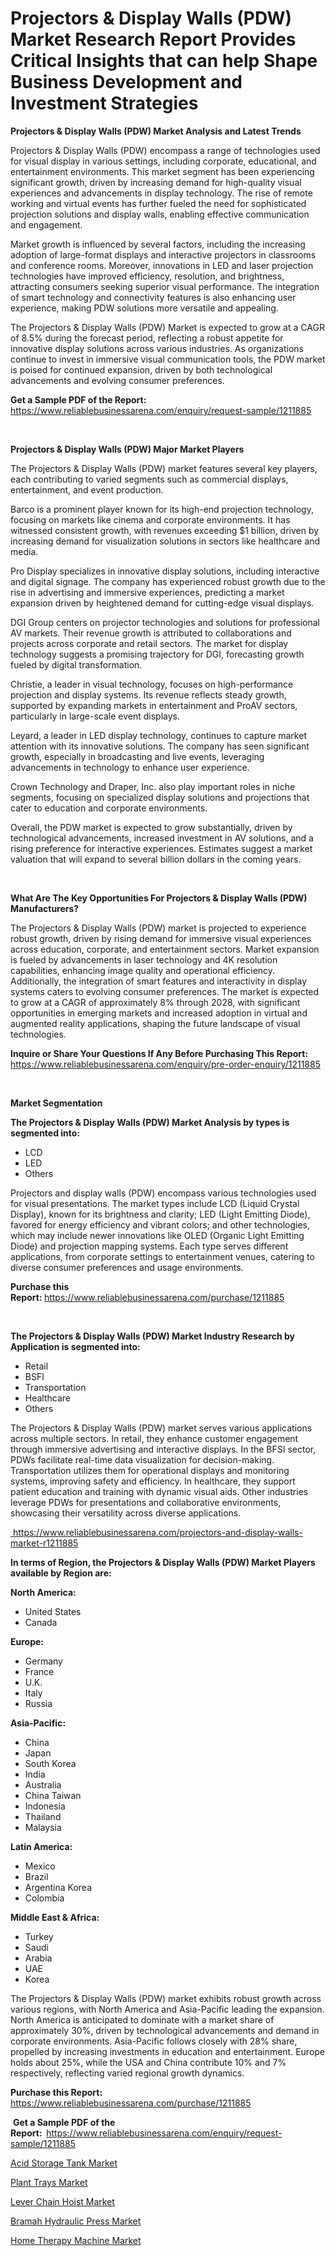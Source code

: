 <p><h1>Projectors & Display Walls (PDW) Market Research Report Provides Critical Insights that can help Shape Business Development and Investment Strategies</h1></p><p><strong>Projectors & Display Walls (PDW) Market Analysis and Latest Trends</strong></p>
<p><p>Projectors & Display Walls (PDW) encompass a range of technologies used for visual display in various settings, including corporate, educational, and entertainment environments. This market segment has been experiencing significant growth, driven by increasing demand for high-quality visual experiences and advancements in display technology. The rise of remote working and virtual events has further fueled the need for sophisticated projection solutions and display walls, enabling effective communication and engagement.</p><p>Market growth is influenced by several factors, including the increasing adoption of large-format displays and interactive projectors in classrooms and conference rooms. Moreover, innovations in LED and laser projection technologies have improved efficiency, resolution, and brightness, attracting consumers seeking superior visual performance. The integration of smart technology and connectivity features is also enhancing user experience, making PDW solutions more versatile and appealing.</p><p>The Projectors & Display Walls (PDW) Market is expected to grow at a CAGR of 8.5% during the forecast period, reflecting a robust appetite for innovative display solutions across various industries. As organizations continue to invest in immersive visual communication tools, the PDW market is poised for continued expansion, driven by both technological advancements and evolving consumer preferences.</p></p>
<p><strong>Get a Sample PDF of the Report:&nbsp;</strong> <a href="https://www.reliablebusinessarena.com/enquiry/request-sample/1211885?utm_campaign=1332&utm_medium=2&utm_source=Github&utm_content=ia&utm_term=06102024&utm_id=projectors-display-walls-pdw">https://www.reliablebusinessarena.com/enquiry/request-sample/1211885</a></p>
<p>&nbsp;</p>
<p><strong>Projectors & Display Walls (PDW) Major Market Players</strong></p>
<p><p>The Projectors & Display Walls (PDW) market features several key players, each contributing to varied segments such as commercial displays, entertainment, and event production. </p><p>Barco is a prominent player known for its high-end projection technology, focusing on markets like cinema and corporate environments. It has witnessed consistent growth, with revenues exceeding $1 billion, driven by increasing demand for visualization solutions in sectors like healthcare and media.</p><p>Pro Display specializes in innovative display solutions, including interactive and digital signage. The company has experienced robust growth due to the rise in advertising and immersive experiences, predicting a market expansion driven by heightened demand for cutting-edge visual displays.</p><p>DGI Group centers on projector technologies and solutions for professional AV markets. Their revenue growth is attributed to collaborations and projects across corporate and retail sectors. The market for display technology suggests a promising trajectory for DGI, forecasting growth fueled by digital transformation.</p><p>Christie, a leader in visual technology, focuses on high-performance projection and display systems. Its revenue reflects steady growth, supported by expanding markets in entertainment and ProAV sectors, particularly in large-scale event displays.</p><p>Leyard, a leader in LED display technology, continues to capture market attention with its innovative solutions. The company has seen significant growth, especially in broadcasting and live events, leveraging advancements in technology to enhance user experience.</p><p>Crown Technology and Draper, Inc. also play important roles in niche segments, focusing on specialized display solutions and projections that cater to education and corporate environments.</p><p>Overall, the PDW market is expected to grow substantially, driven by technological advancements, increased investment in AV solutions, and a rising preference for interactive experiences. Estimates suggest a market valuation that will expand to several billion dollars in the coming years.</p></p>
<p>&nbsp;</p>
<p><strong>What Are The Key Opportunities For Projectors & Display Walls (PDW) Manufacturers?</strong></p>
<p><p>The Projectors & Display Walls (PDW) market is projected to experience robust growth, driven by rising demand for immersive visual experiences across education, corporate, and entertainment sectors. Market expansion is fueled by advancements in laser technology and 4K resolution capabilities, enhancing image quality and operational efficiency. Additionally, the integration of smart features and interactivity in display systems caters to evolving consumer preferences. The market is expected to grow at a CAGR of approximately 8% through 2028, with significant opportunities in emerging markets and increased adoption in virtual and augmented reality applications, shaping the future landscape of visual technologies.</p></p>
<p><strong>Inquire or Share Your Questions If Any Before Purchasing This Report:</strong> <a href="https://www.reliablebusinessarena.com/enquiry/pre-order-enquiry/1211885?utm_campaign=1332&utm_medium=2&utm_source=Github&utm_content=ia&utm_term=06102024&utm_id=projectors-display-walls-pdw">https://www.reliablebusinessarena.com/enquiry/pre-order-enquiry/1211885</a></p>
<p>&nbsp;</p>
<p><strong>Market Segmentation</strong></p>
<p><strong>The Projectors & Display Walls (PDW) Market Analysis by types is segmented into:</strong></p>
<p><ul><li>LCD</li><li>LED</li><li>Others</li></ul></p>
<p><p>Projectors and display walls (PDW) encompass various technologies used for visual presentations. The market types include LCD (Liquid Crystal Display), known for its brightness and clarity; LED (Light Emitting Diode), favored for energy efficiency and vibrant colors; and other technologies, which may include newer innovations like OLED (Organic Light Emitting Diode) and projection mapping systems. Each type serves different applications, from corporate settings to entertainment venues, catering to diverse consumer preferences and usage environments.</p></p>
<p><strong>Purchase this Report:&nbsp;</strong><a href="https://www.reliablebusinessarena.com/purchase/1211885?utm_campaign=1332&utm_medium=2&utm_source=Github&utm_content=ia&utm_term=06102024&utm_id=projectors-display-walls-pdw">https://www.reliablebusinessarena.com/purchase/1211885</a></p>
<p>&nbsp;</p>
<p><strong>The Projectors & Display Walls (PDW) Market Industry Research by Application is segmented into:</strong></p>
<p><ul><li>Retail</li><li>BSFI</li><li>Transportation</li><li>Healthcare</li><li>Others</li></ul></p>
<p><p>The Projectors & Display Walls (PDW) market serves various applications across multiple sectors. In retail, they enhance customer engagement through immersive advertising and interactive displays. In the BFSI sector, PDWs facilitate real-time data visualization for decision-making. Transportation utilizes them for operational displays and monitoring systems, improving safety and efficiency. In healthcare, they support patient education and training with dynamic visual aids. Other industries leverage PDWs for presentations and collaborative environments, showcasing their versatility across diverse applications.</p></p>
<p><a href="https://www.reliablebusinessarena.com/projectors-and-display-walls-market-r1211885?utm_campaign=1332&utm_medium=2&utm_source=Github&utm_content=ia&utm_term=06102024&utm_id=projectors-display-walls-pdw">&nbsp;https://www.reliablebusinessarena.com/projectors-and-display-walls-market-r1211885</a></p>
<p><strong>In terms of Region, the Projectors & Display Walls (PDW) Market Players available by Region are:</strong></p>
<p>
    <p> <strong> North America: </strong>
        <ul>
            <li>United States</li>
            <li>Canada</li>
        </ul>
        </p> 
    <p> <strong> Europe: </strong>
        <ul>
            <li>Germany</li>
            <li>France</li>
            <li>U.K.</li>
            <li>Italy</li>
            <li>Russia</li>
        </ul>
        </p> 
    <p> <strong> Asia-Pacific: </strong>
        <ul>
            <li>China</li>
            <li>Japan</li>
            <li>South Korea</li>
            <li>India</li>
            <li>Australia</li>
            <li>China Taiwan</li>
            <li>Indonesia</li>
            <li>Thailand</li>
            <li>Malaysia</li>
        </ul>
        </p> 
    <p> <strong> Latin America: </strong>
        <ul>
            <li>Mexico</li>
            <li>Brazil</li>
            <li>Argentina Korea</li>
            <li>Colombia</li>
        </ul>
        </p> 
    <p> <strong> Middle East & Africa: </strong>
        <ul>
            <li>Turkey</li>
            <li>Saudi</li>
            <li>Arabia</li>
            <li>UAE</li>
            <li>Korea</li>
        </ul>
    </p>
    </p>
<p><p>The Projectors & Display Walls (PDW) market exhibits robust growth across various regions, with North America and Asia-Pacific leading the expansion. North America is anticipated to dominate with a market share of approximately 30%, driven by technological advancements and demand in corporate environments. Asia-Pacific follows closely with 28% share, propelled by increasing investments in education and entertainment. Europe holds about 25%, while the USA and China contribute 10% and 7% respectively, reflecting varied regional growth dynamics.</p></p>
<p><strong>Purchase this Report: </strong><a href="https://www.reliablebusinessarena.com/purchase/1211885?utm_campaign=1332&utm_medium=2&utm_source=Github&utm_content=ia&utm_term=06102024&utm_id=projectors-display-walls-pdw">https://www.reliablebusinessarena.com/purchase/1211885</a></p>
<p>&nbsp;<strong>Get a Sample PDF of the Report:&nbsp;&nbsp;</strong><a href="https://www.reliablebusinessarena.com/enquiry/request-sample/1211885?utm_campaign=1332&utm_medium=2&utm_source=Github&utm_content=ia&utm_term=06102024&utm_id=projectors-display-walls-pdw">https://www.reliablebusinessarena.com/enquiry/request-sample/1211885</a></p>
<p><strong></strong></p>
<p><p><a href="https://www.linkedin.com/pulse/acid-storage-tank-market-innovations-trends-comprehensive-suqyc?utm_campaign=1332&utm_medium=2&utm_source=Github&utm_content=ia&utm_term=06102024&utm_id=projectors-display-walls-pdw">Acid Storage Tank Market</a></p><p><a href="https://www.linkedin.com/pulse/strategic-forecast-plant-trays-market-growth-trends-size-2024-etxoc?utm_campaign=1332&utm_medium=2&utm_source=Github&utm_content=ia&utm_term=06102024&utm_id=projectors-display-walls-pdw">Plant Trays Market</a></p><p><a href="https://www.linkedin.com/pulse/lever-chain-hoist-market-size-share-analysis-growth-y6mec?utm_campaign=1332&utm_medium=2&utm_source=Github&utm_content=ia&utm_term=06102024&utm_id=projectors-display-walls-pdw">Lever Chain Hoist Market</a></p><p><a href="https://www.linkedin.com/pulse/unlocking-growth-potential-strategic-analysis-bramah-hydraulic-madyc?utm_campaign=1332&utm_medium=2&utm_source=Github&utm_content=ia&utm_term=06102024&utm_id=projectors-display-walls-pdw">Bramah Hydraulic Press Market</a></p><p><a href="https://www.linkedin.com/pulse/key-drivers-home-therapy-machine-market-trends-future-outlook-1f2cc?utm_campaign=1332&utm_medium=2&utm_source=Github&utm_content=ia&utm_term=06102024&utm_id=projectors-display-walls-pdw">Home Therapy Machine Market</a></p></p>